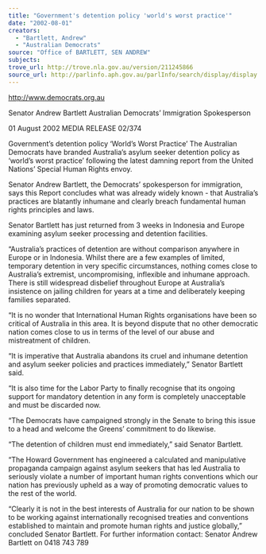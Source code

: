 ```yaml
---
title: "Government's detention policy 'world's worst practice'"
date: "2002-08-01"
creators:
  - "Bartlett, Andrew"
  - "Australian Democrats"
source: "Office of BARTLETT, SEN ANDREW"
subjects:
trove_url: http://trove.nla.gov.au/version/211245866
source_url: http://parlinfo.aph.gov.au/parlInfo/search/display/display.w3p;query=Id%3A%22media/pressrel/HC376%22
---
```


 http://www.democrats.org.au

 Senator Andrew Bartlett Australian Democrats’ Immigration Spokesperson

 01 August 2002  MEDIA RELEASE                          02/374

 Government’s detention policy ‘World’s Worst Practice’ The Australian Democrats have branded Australia’s asylum seeker detention policy as ‘world’s worst practice’ following the latest damning report from the United Nations’ Special Human Rights envoy.

 Senator Andrew Bartlett, the Democrats’ spokesperson for immigration, says this Report concludes what was already widely known - that Australia’s practices are blatantly inhumane and clearly breach fundamental human rights principles and laws.

 Senator Bartlett has just returned from 3 weeks in Indonesia and Europe examining asylum seeker processing and detention facilities.

 “Australia’s practices of detention are without comparison anywhere in Europe or in Indonesia.  Whilst there are a few examples of limited, temporary detention in very specific circumstances, nothing comes close to Australia’s extremist, uncompromising, inflexible and inhumane approach.  There is still widespread disbelief throughout Europe at Australia’s insistence on jailing children for years at a time and deliberately keeping families separated.

 “It is no wonder that International Human Rights organisations have been so critical of Australia in this area.  It is beyond dispute that no other democratic nation comes close to us in terms of the level of our abuse and mistreatment of children.

 “It is imperative that Australia abandons its cruel and inhumane detention and asylum seeker policies and practices immediately,” Senator Bartlett said.

 “It is also time for the Labor Party to finally recognise that its ongoing support for mandatory detention in any form is completely unacceptable and must be discarded now.

 “The Democrats have campaigned strongly in the Senate to bring this issue to a head and welcome the Greens’ commitment to do likewise.

 “The detention of children must end immediately,” said Senator Bartlett.

 “The Howard Government has engineered a calculated and manipulative propaganda campaign against asylum seekers that has led Australia to seriously violate a number of important human rights conventions which our nation has previously upheld as a way of promoting democratic values to the rest of the world.

 “Clearly it is not in the best interests of Australia for our nation to be shown to be working against internationally recognised treaties and conventions established to maintain and promote human rights and justice globally,” concluded Senator Bartlett. For further information contact: Senator Andrew Bartlett on 0418 743 789

